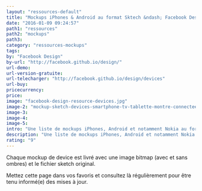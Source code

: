 ```yaml
---
layout: "ressources-default"
title: "Mockups iPhones & Android au format Sktech &ndash; Facebook Design"
date: "2016-01-09 09:24:57"
path1: "ressources"
path2: "mockups"
path3:
category: "ressources-mockups"
tags:
by: "Facebook Design"
by-url: "http://facebook.github.io/design/"
url-demo:
url-version-gratuite:
url-telecharger: "http://facebook.github.io/design/devices"
url-buy:
pricecurrency:
price:
image: "facebook-design-resource-devices.jpg"
image-2: "mockup-sketch-devices-smartphone-tv-tablette-montre-connectee-facebook-design.jpg"
image-3:
image-4:
image-5:
intro: "Une liste de mockups iPhones, Android et notamment Nokia au format sketch et bitmap conçus par la team design de Facebook. Cette dernière promet d'actualiser prochainement la liste avec des mockups d'autres devices telles que des TVs, des montres connectées, etc."
description: "Une liste de mockups iPhones, Android et notamment Nokia au format sketch et bitmap conçus par la team design de Facebook."
rating: "9"
---
```


Chaque mockup de device est livré avec une image bitmap (avec et sans ombres) et le fichier sketch original.

Mettez cette page dans vos favoris et consultez là régulièrement pour être tenu informé(e) des mises à jour.
